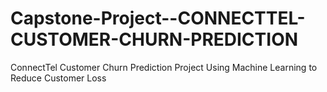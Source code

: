 # Capstone-Project--CONNECTTEL-CUSTOMER-CHURN-PREDICTION
ConnectTel Customer Churn Prediction Project Using Machine Learning to Reduce Customer Loss
